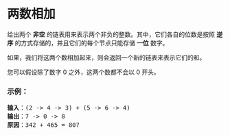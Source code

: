 # 两数相加

给出两个 **非空** 的链表用来表示两个非负的整数。其中，它们各自的位数是按照 **逆序** 的方式存储的，并且它们的每个节点只能存储 **一位** 数字。

如果，我们将这两个数相加起来，则会返回一个新的链表来表示它们的和。

您可以假设除了数字 0 之外，这两个数都不会以 0 开头。

### 示例：
<pre>
<b>输入</b>：(2 -> 4 -> 3) + (5 -> 6 -> 4)
<b>输出</b>：7 -> 0 -> 8
<b>原因</b>：342 + 465 = 807
</pre>
